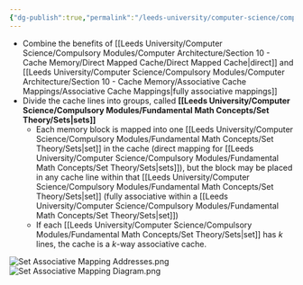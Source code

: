 ```yaml
---
{"dg-publish":true,"permalink":"/leeds-university/computer-science/compulsory-modules/computer-architecture/section-10-cache-memory/associative-cache-mappings/set-associative-mapping/"}
---
```


- Combine the benefits of [[Leeds University/Computer Science/Compulsory Modules/Computer Architecture/Section 10 - Cache Memory/Direct Mapped Cache/Direct Mapped Cache\|direct]] and [[Leeds University/Computer Science/Compulsory Modules/Computer Architecture/Section 10 - Cache Memory/Associative Cache Mappings/Associative Cache Mappings\|fully associative mappings]]
- Divide the cache lines into groups, called **[[Leeds University/Computer Science/Compulsory Modules/Fundamental Math Concepts/Set Theory/Sets\|sets]]**
	- Each memory block is mapped into one [[Leeds University/Computer Science/Compulsory Modules/Fundamental Math Concepts/Set Theory/Sets\|set]] in the cache (direct mapping for [[Leeds University/Computer Science/Compulsory Modules/Fundamental Math Concepts/Set Theory/Sets\|sets]]), but the block may be placed in any cache line within that [[Leeds University/Computer Science/Compulsory Modules/Fundamental Math Concepts/Set Theory/Sets\|set]] (fully associative within a [[Leeds University/Computer Science/Compulsory Modules/Fundamental Math Concepts/Set Theory/Sets\|set]])
	- If each [[Leeds University/Computer Science/Compulsory Modules/Fundamental Math Concepts/Set Theory/Sets\|set]] has $k$ lines, the cache is a $k$-way associative cache.

![Set Associative Mapping Addresses.png](/img/user/Leeds%20University/Computer%20Science/Compulsory%20Modules/Computer%20Architecture/Section%2010%20-%20Cache%20Memory/Images/Set%20Associative%20Mapping%20Addresses.png)
![Set Associative Mapping Diagram.png](/img/user/Leeds%20University/Computer%20Science/Compulsory%20Modules/Computer%20Architecture/Section%2010%20-%20Cache%20Memory/Images/Set%20Associative%20Mapping%20Diagram.png)
